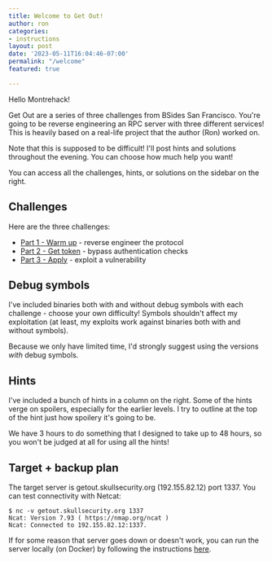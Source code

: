 ```yaml
---
title: Welcome to Get Out!
author: ron
categories:
- instructions
layout: post
date: '2023-05-11T16:04:46-07:00'
permalink: "/welcome"
featured: true

---
```


Hello Montrehack!

Get Out are a series of three challenges from BSides San Francisco. You're
going to be reverse engineering an RPC server with three different services!
This is heavily based on a real-life project that the author (Ron) worked on.

Note that this is supposed to be difficult! I'll post hints and solutions
throughout the evening. You can choose how much help you want!

You can access all the challenges, hints, or solutions on the sidebar on the
right.

<!--more-->

## Challenges

Here are the three challenges:

* [Part 1 - Warm up](/part1) - reverse engineer the protocol
* [Part 2 - Get token](/part2) - bypass authentication checks
* [Part 3 - Apply](/part3) - exploit a vulnerability

## Debug symbols

I've included binaries both with and without debug symbols with each challenge -
choose your own difficulty! Symbols shouldn't affect my exploitation (at
least, my exploits work against binaries both with and without symbols).

Because we only have limited time, I'd strongly suggest using the versions
*with* debug symbols.

## Hints

I've included a bunch of hints in a column on the right. Some of the hints
verge on spoilers, especially for the earlier levels. I try to outline at the
top of the hint just how spoilery it's going to be.

We have 3 hours to do something that I designed to take up to 48 hours, so
you won't be judged at all for using all the hints!

## Target + backup plan

The target server is getout.skullsecurity.org (192.155.82.12) port 1337.
You can test connectivity with Netcat:

```
$ nc -v getout.skullsecurity.org 1337
Ncat: Version 7.93 ( https://nmap.org/ncat )
Ncat: Connected to 192.155.82.12:1337.
```

If for some reason that server goes down or doesn't work, you can run the
server locally (on Docker) by following the instructions [here](/backup-plan).
